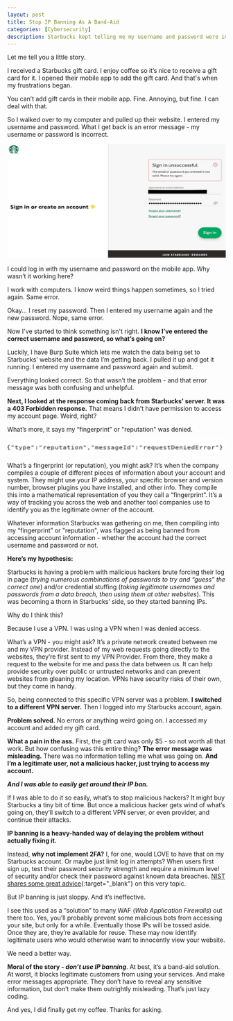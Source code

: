 ```yaml
---
layout: post
title: Stop IP Banning As A Band-Aid
categories: [Cybersecurity]
description: Starbucks kept telling me my username and password were incorrect. But they were correct... Why couldn't I access my account and what was Starbucks doing behind the scenes?
---
```


Let me tell you a little story.

I received a Starbucks gift card. I enjoy coffee so it’s nice to receive a gift card for it. I opened their mobile app to add the gift card. And that's when my frustrations began.

<!--more-->

You can’t add gift cards in their mobile app. Fine. Annoying, but fine. I can deal with that.

So I walked over to my computer and pulled up their website. I entered my username and password. What I get back is an error message - my username or password is incorrect.

![Screenshot of error saying 'Sign in unsuccessful. The email or password you entered is not valid. Please try again.'](/images/sign-in-error.jpg)

I could log in with my username and password on the mobile app. Why wasn’t it working here?

I work with computers. I know weird things happen sometimes, so I tried again. Same error.

Okay... I reset my password. Then I entered my username again and the new password. Nope, same error.

Now I've started to think something isn't right. **I know I’ve entered the correct username and password, so what’s going on?**

Luckily, I have Burp Suite which lets me watch the data being set to Starbucks’ website and the data I’m getting back. I pulled it up and got it running. I entered my username and password again and submit. 

Everything looked correct. So that wasn’t the problem - and that error message was both confusing and unhelpful.

**Next, I looked at the response coming back from Starbucks’ server. It was a 403 Forbidden response.** That means I didn’t have permission to access my account page. Weird, right? 

What’s more, it says my “fingerprint” or "reputation" was denied.

![Screenshot of JSON response from server showing {"type":"reputation","messageId":"requestDeniedError"}](/images/request-denied-error.jpg)

What’s a fingerprint (or reputation), you might ask? It’s when the company compiles a couple of different pieces of information about your account and system. They might use your IP address, your specific browser and version number, browser plugins you have installed, and other info. They compile this into a mathematical representation of you they call a “fingerprint”. It’s a way of tracking you across the web and another tool companies use to identify you as the legitimate owner of the account.

Whatever information Starbucks was gathering on me, then compiling into my “fingerprint” or "reputation", was flagged as being banned from accessing account information - whether the account had the correct username and password or not.

**Here’s my hypothesis:**

Starbucks is having a problem with malicious hackers brute forcing their log in page (*trying numerous combinations of passwords to try and “guess” the correct one*) and/or credential stuffing (*taking legitimate usernames and passwords from a data breach, then using them at other websites*). This was becoming a thorn in Starbucks’ side, so they started banning IPs.

Why do I think this?

Because I use a VPN. I was using a VPN when I was denied access.

What’s a VPN - you might ask? It’s a private network created between me and my VPN provider. Instead of my web requests going directly to the websites, they’re first sent to my VPN Provider. From there, they make a request to the website for me and pass the data between us. It can help provide security over public or untrusted networks and can prevent websites from gleaning my location. VPNs have security risks of their own, but they come in handy.

So, being connected to this specific VPN server was a problem. **I switched to a different VPN server.** Then I logged into my Starbucks account, again.

**Problem solved.** No errors or anything weird going on. I accessed my account and added my gift card.

**What a pain in the ass.** First, the gift card was only $5 - so not worth all that work. But how confusing was this entire thing? **The error message was misleading.** There was no information telling me what was going on. **And I’m a legitimate user, not a malicious hacker, just trying to access my account.**

***And I was able to easily get around their IP ban.***

If I was able to do it so easily, what’s to stop malicious hackers? It might buy Starbucks a tiny bit of time. But once a malicious hacker gets wind of what’s going on, they’ll switch to a different VPN server, or even provider, and continue their attacks.

**IP banning is a heavy-handed way of delaying the problem without actually fixing it.**

Instead, **why not implement 2FA?** I, for one, would LOVE to have that on my Starbucks account. Or maybe just limit log in attempts? When users first sign up, test their password security strength and require a minimum level of security and/or check their password against known data breaches. [NIST shares some great advice](https://pages.nist.gov/800-63-3/sp800-63b.html){:target="_blank"} on this very topic.

But IP banning is just sloppy. And it’s ineffective.

I see this used as a “solution” to many WAF (*Web Application Firewalls*) out there too. Yes, you’ll probably prevent some malicious bots from accessing your site, but only for a while. Eventually those IPs will be tossed aside. Once they are, they’re available for reuse. These may now identify legitimate users who would otherwise want to innocently view your website.

We need a better way.

**Moral of the story - _don’t use IP banning_**. At best, it’s a band-aid solution. At worst, it blocks legitimate customers from using your services. And make error messages appropriate. They don’t have to reveal any sensitive information, but don’t make them outrightly misleading. That’s just lazy coding.

And yes, I did finally get my coffee. Thanks for asking.

